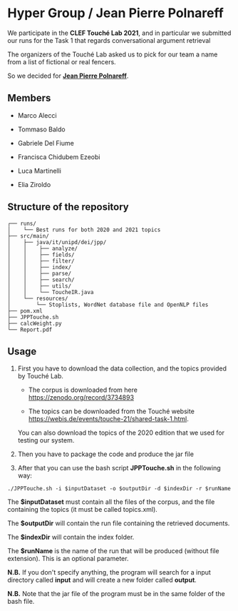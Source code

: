 # Hyper Group / Jean Pierre Polnareff
We participate in the **CLEF Touché Lab 2021**, and in particular we submitted our runs for the Task 1 that regards conversational argument retrieval

The organizers of the Touché Lab asked us to pick for our team a name from a list of fictional or real fencers.

So we decided for **[Jean Pierre Polnareff](https://jojo.fandom.com/wiki/Jean_Pierre_Polnareff)**.


## Members

* Marco Alecci

* Tommaso Baldo

* Gabriele Del Fiume

* Francisca Chidubem Ezeobi

* Luca Martinelli

* Elia Ziroldo

## Structure of the repository
```
┌── runs/
│    └── Best runs for both 2020 and 2021 topics
├── src/main/
│    ├── java/it/unipd/dei/jpp/
│    │    ├── analyze/
│    │    ├── fields/
│    │    ├── filter/
│    │    ├── index/
│    │    ├── parse/
│    │    ├── search/
│    │    ├── utils/
│    │    └── ToucheIR.java
│    └── resources/
│        └── Stoplists, WordNet database file and OpenNLP files
├── pom.xml
├── JPPTouche.sh
├── calcWeight.py
└── Report.pdf
```

## Usage 
1. First you have to download the data collection, and the topics provided by Touché Lab.
    * The corpus is downloaded from here https://zenodo.org/record/3734893
    
    * The topics can be downloaded from the Touché website https://webis.de/events/touche-21/shared-task-1.html. 
    
    You can also download the topics of the 2020 edition that we used for testing our system.
    
2. Then you have to package the code and produce the jar file

3. After that you can use the bash script **JPPTouche.sh** in the following way:

```
./JPPTouche.sh -i $inputDataset -o $outputDir -d $indexDir -r $runName
```

The **$inputDataset** must contain all the files of the corpus, and the file containing the topics (it must be called topics.xml).

The **$outputDir** will contain the run file containing the retrieved documents.

The **$indexDir** will contain the index folder.

The **$runName** is the name of the run that will be produced (without file extension). This is an optional parameter.

**N.B.** If you don't specify anything, the program will search for a input directory called **input** and will create a new folder called **output**.

**N.B.** Note that the jar file of the program must be in the same folder of the bash file.
